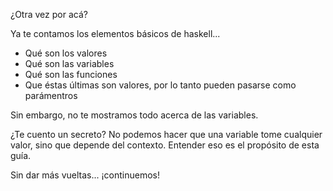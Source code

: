 ¿Otra vez por acá?

Ya te contamos los elementos básicos de haskell...

* Qué son los valores
* Qué son las variables
* Qué son las funciones
* Que éstas últimas son valores, por lo tanto pueden pasarse como parámentros

Sin embargo, no te mostramos todo acerca de las variables.

¿Te cuento un secreto? No podemos hacer que una variable tome cualquier valor, sino que depende del contexto. Entender eso es el propósito de esta guía.

Sin dar más vueltas... ¡continuemos!
